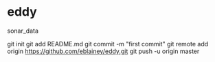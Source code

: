 # eddy
sonar_data

git init
git add README.md
git commit -m "first commit"
git remote add origin https://github.com/eblainey/eddy.git
git push -u origin master
                


